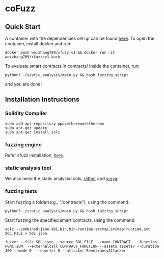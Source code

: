 # coFuzz
## Quick Start
A container with the dependencies set up can be found [here](https://hub.docker.com/repository/docker/weizhang789/xfuzz).
To open the container, install docker and run:
```
docker push weizhang789/xfuzz:v1 && docker run -it weizhang789/xfuzz:v1 bash
```
To evaluate smart contracts in contracts/ inside the container, run:
```
python3 ./static_analysis/main.py && bash fuzzing_script
```
and you are done!

## Installation Instructions

### Solidity Compiler
```
sudo add-apt-repository ppa:ethereum/ethereum
sudo apt-get update
sudo apt-get install solc
```
### fuzzing engine
Refer sfuzz installation, [here](https://githubmemory.com/repo/duytai/sFuzz).
### static analysis tool
We also need the static analysis tools, [slither](https://github.com/crytic/slither) and [surya](https://github.com/ConsenSys/surya).

### fuzzing tests
Start fuzzing a folder(e.g., "/contracts"), using the command:
```
python3 ./static_analysis/main.py && bash fuzzing_script
```
Start fuzzing the specified smart contracts, using the command:
```
solc --combined-json abi,bin,bin-runtime,srcmap,srcmap-runtime,ast SOL_FILE > SOL.json

fuzzer --file SOL.json --source SOL_FILE  --name CONTRACT  --function FUNCTION  --externalcall CONTRACT_FUNCTION --assets assets/ --duration 300 --mode 0 --reporter 0 --attacker ReentrancyAttacker
```


